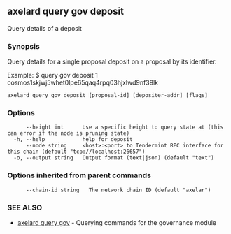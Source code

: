 ## axelard query gov deposit

Query details of a deposit

### Synopsis

Query details for a single proposal deposit on a proposal by its identifier.

Example:
$ <appd> query gov deposit 1 cosmos1skjwj5whet0lpe65qaq4rpq03hjxlwd9nf39lk

```
axelard query gov deposit [proposal-id] [depositer-addr] [flags]
```

### Options

```
      --height int      Use a specific height to query state at (this can error if the node is pruning state)
  -h, --help            help for deposit
      --node string     <host>:<port> to Tendermint RPC interface for this chain (default "tcp://localhost:26657")
  -o, --output string   Output format (text|json) (default "text")
```

### Options inherited from parent commands

```
      --chain-id string   The network chain ID (default "axelar")
```

### SEE ALSO

- [axelard query gov](axelard_query_gov.md)	 - Querying commands for the governance module
